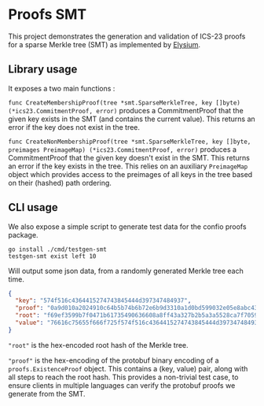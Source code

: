 # Proofs SMT

This project demonstrates the generation and validation of ICS-23 proofs for a sparse Merkle tree (SMT) as implemented by [Elysium](https://github.com/furyaxyz/smt).

## Library usage

It exposes a two main functions :

`func CreateMembershipProof(tree *smt.SparseMerkleTree, key []byte) (*ics23.CommitmentProof, error)`
produces a CommitmentProof that the given key exists in the SMT (and contains the current value). This returns an error if the key does not exist in the tree.

`func CreateNonMembershipProof(tree *smt.SparseMerkleTree, key []byte, preimages PreimageMap) (*ics23.CommitmentProof, error)`
produces a CommitmentProof that the given key doesn't exist in the SMT. This returns an error if the key exists in the tree.
This relies on an auxiliary `PreimageMap` object which provides access to the preimages of all keys in the tree based on their (hashed) path ordering.


## CLI usage

We also expose a simple script to generate test data for the confio proofs package.

```shell
go install ./cmd/testgen-smt
testgen-smt exist left 10
```

Will output some json data, from a randomly generated Merkle tree each time.

```json
{
  "key": "574f516c4364415274743845444d397347484937",
  "proof": "0a9d010a2024910c64b5b74b6b72e6b9d3310a1d0bd599032e05e8abc43112d194e1a78f30121e76616c75655f666f725f574f516c4364415274743845444d3973474849371a07080118012a0100222708011201011a20b51557119b6985d54a48a4510e528d5f929f0b1c8b57914bb6cd8f9eab035d75222708011201011a20fff8248ca9e98cbb05c81612d38e74780b2c02d9c88ee628cfbdb8ca44769a63",
  "root": "f69ef3599b7f0471b61735490636608a8ff43a327b2b5a3a5528ca7f7059ffa5",
  "value": "76616c75655f666f725f574f516c4364415274743845444d397347484937"
}
```

`"root"` is the hex-encoded root hash of the Merkle tree.

`"proof"` is the hex-encoding of the protobuf binary encoding of a `proofs.ExistenceProof` object. This contains a (key, value) pair, along with all steps to reach the root hash. This provides a non-trivial test case, to ensure clients in multiple languages can verify the protobuf proofs we generate from the SMT.
